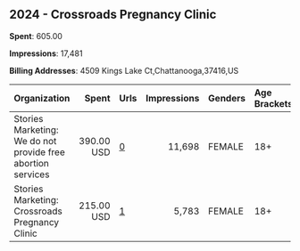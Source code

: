 ## 2024 - Crossroads Pregnancy Clinic 
**Spent**: 605.00

**Impressions**: 17,481

**Billing Addresses**: 4509 Kings Lake Ct,Chattanooga,37416,US

|Organization|Spent|Urls|Impressions|Genders|Age Brackets|Country Codes|
|:---|---:|:---|---:|:---|:---|:---|
|Stories Marketing: We do not provide free abortion services|390.00 USD|[0](https://www.snap.com/political-ads/asset/d982ad34bb379151e5cf64b8d7029615bc79ca10ef6ce7fdfa9196f23798a377?mediaType=mp4)|11,698|FEMALE|18+|united states|
|Stories Marketing: Crossroads Pregnancy Clinic|215.00 USD|[1](https://www.snap.com/political-ads/asset/88eb73ab33d923658763bc5b86bf4ef314e8dfdaae3ce29f6a95f4e3f9fd405d?mediaType=mp4)|5,783|FEMALE|18+|united states|
